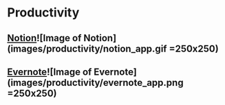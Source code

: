 # Productivity

## [Notion](https://www.notion.so/)![Image of Notion](images/productivity/notion_app.gif =250x250)

## [Evernote](https://evernote.com/)![Image of Evernote](images/productivity/evernote_app.png =250x250)
